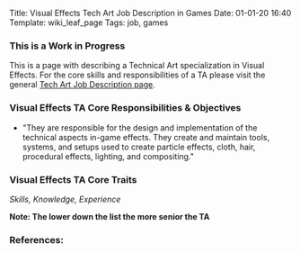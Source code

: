 Title: Visual Effects Tech Art Job Description in Games
Date: 01-01-20 16:40
Template: wiki_leaf_page
Tags: job, games


### This is a Work in Progress

This is a page with describing a Technical Art specialization in Visual Effects. For the core skills and responsibilities of a TA please visit the general [Tech Art Job Description page](ta-101/job-descriptions/job-descriptions-games/).


### Visual Effects TA Core Responsibilities & Objectives

* "They are responsible for the design and implementation of the technical aspects in-game effects. They create and maintain tools, systems, and setups used to create particle effects, cloth, hair, procedural effects, lighting, and compositing."

### Visual Effects TA Core Traits
_Skills, Knowledge, Experience_

**Note: The lower down the list the more senior the TA**



### References:
